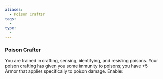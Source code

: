 ```yaml
---
aliases:
  - Poison Crafter
tags:
  - 
type:
  - 
---
```

### Poison Crafter

You are trained in crafting, sensing, identifying, and resisting poisons. Your poison crafting has given you some immunity to poisons; you have +5 Armor that applies specifically to poison damage. Enabler.